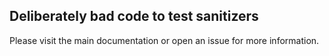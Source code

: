 ## Deliberately bad code to test sanitizers

Please visit the main documentation or open an issue for more information.

